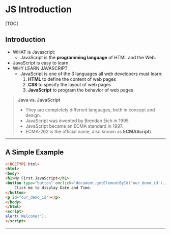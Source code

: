 # JS Introduction

[TOC]



## Introduction

* WHAT is Javascript:
    - JavaScript is the __programming language__ of HTML and the Web.
* JavaScript is easy to learn.
* WHY LEARN JAVASCRIPT
    - JavaScript is one of the 3 languages all web developers must learn:
      1. __HTML__ to define the content of web pages
      2. __CSS__ to specify the layout of web pages
      3. __JavaScript__ to program the behavior of web pages


> __Java vs. JavaScript__
>
> * They are completely different languages, both in concept and design.
> * JavaScript was invented by Brendan Eich in 1995.
> * JavaScript became an ECMA standard in 1997. 
> * ECMA-262 is the official name, also known as **ECMAScript**).

-----

## A Simple Example

````html
<!DOCTYPE html>
<html>
<body>
<h1>My First JavaScript</h1>
<button type="button" onclick="document.getElementById('our_demo_id').innerHTML = new Date() ">
	Click me to display Date and Time.
</button>
<p id="our_demo_id"></p>
</body>
</html>
<script>
alert('Welcome!');
</script>
````

----

